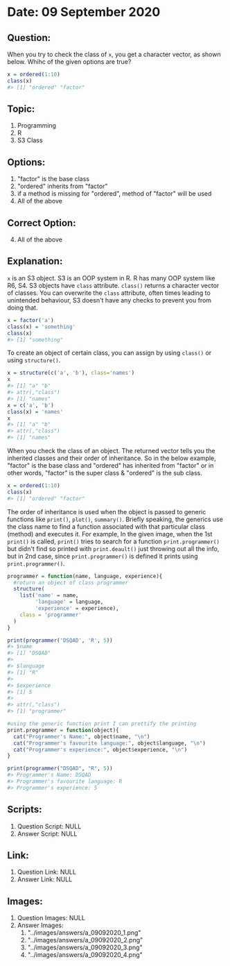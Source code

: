 # Date: 09 September 2020

## Question:
When you try to check the class of `x`, you get a character vector, as shown below. Whihc of the given options are true?
```r
x = ordered(1:10)
class(x)
#> [1] "ordered" "factor"
```

## Topic:
1. Programming
2. R
3. S3 Class

## Options:
1. "factor" is the base class
2. "ordered" inherits from "factor"
3. if a method is missing for "ordered", method of "factor" will be used
4. All of the above

## Correct Option:
4. All of the above

## Explanation:
`x` is an S3 object. S3 is an OOP system in R. R has many OOP system like R6, S4. S3 objects have `class` attribute. `class()` returns a character vector of classes. You can overwrite the `class` attribute, often times leading to unintended behaviour, S3 doesn't have any checks to prevent you from doing that. 
```r
x = factor('a')
class(x) = 'something'
class(x)
#> [1] "something"
```
To create an object of certain class, you can assign by using `class()` or using `structure()`. 
``` r
x = structure(c('a', 'b'), class='names')
x
#> [1] "a" "b"
#> attr(,"class")
#> [1] "names"
x = c('a', 'b')
class(x) = 'names'
x
#> [1] "a" "b"
#> attr(,"class")
#> [1] "names"
```
When you check the class of an object. The returned vector tells you the inherited classes and their order of inheritance. So in the below example, "factor" is the base class and "ordered" has inherited from "factor" or in other words, "factor" is the super class & "ordered" is the sub class.
``` r
x = ordered(1:10)
class(x)
#> [1] "ordered" "factor"
```
The order of inheritance is used when the object is passed to generic functions like `print()`, `plot()`, `summary()`. Briefly speaking, the generics use the class name to find a function associated with that particular class (method) and executes it. For example, In the given image, when the 1st `print()` is called, `print()` tries to search for a function `print.programmer()` but didn't find so printed with `print.deault()` just throwing out all the info, but in 2nd case, since `print.programmer()` is defined it prints using `print.programmer()`.
``` r
programmer = function(name, language, experience){
  #return an object of class programmer
  structure(
    list('name' = name,
         'language' = language,
         'experience' = experience),
    class = 'programmer'
  )
}

print(programmer('DSQAD', 'R', 5))
#> $name
#> [1] "DSQAD"
#> 
#> $language
#> [1] "R"
#> 
#> $experience
#> [1] 5
#> 
#> attr(,"class")
#> [1] "programmer"

#using the generic function print I can prettify the printing
print.programmer = function(object){
  cat("Programmer's Name:", object$name, "\n")
  cat("Programmer's favourite language:", object$language, "\n")
  cat("Programmer's experience:", object$experience, "\n")
}

print(programmer("DSQAD", "R", 5))
#> Programmer's Name: DSQAD 
#> Programmer's favourite language: R 
#> Programmer's experience: 5
```

## Scripts:
1. Question Script: NULL
2. Answer Script: NULL

## Link:
1. Question Link: NULL
2. Answer Link: NULL

## Images:
1. Question Images: NULL
2. Answer Images:
   1. "../images/answers/a_09092020_1.png"
   2. "../images/answers/a_09092020_2.png"
   3. "../images/answers/a_09092020_3.png"
   4. "../images/answers/a_09092020_4.png"
